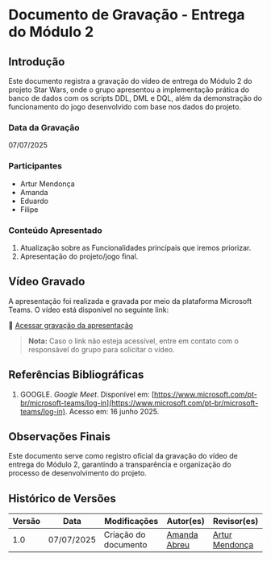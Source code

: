 # Documento de Gravação - Entrega do Módulo 2

## Introdução
Este documento registra a gravação do vídeo de entrega do Módulo 2 do projeto Star Wars, onde o grupo apresentou a implementação prática do banco de dados com os scripts DDL, DML e DQL, além da demonstração do funcionamento do jogo desenvolvido com base nos dados do projeto.

### Data da Gravação
07/07/2025

### Participantes
- Artur Mendonça 
- Amanda 
- Eduardo 
- Filipe

### Conteúdo Apresentado
1. Atualização sobre as Funcionalidades principais que iremos priorizar.
2. Apresentação do projeto/jogo final.

## Vídeo Gravado

A apresentação foi realizada e gravada por meio da plataforma Microsoft Teams. O vídeo está disponível no seguinte link:

🔗 [Acessar gravação da apresentação](https://youtu.be/dkgG7T2UWWs)

> **Nota:** Caso o link não esteja acessível, entre em contato com o responsável do grupo para solicitar o vídeo.

## Referências Bibliográficas
1. GOOGLE. *Google Meet*. Disponível em: [https://www.microsoft.com/pt-br/microsoft-teams/log-in](https://www.microsoft.com/pt-br/microsoft-teams/log-in). Acesso em: 16 junho 2025.

## Observações Finais
Este documento serve como registro oficial da gravação do vídeo de entrega do Módulo 2, garantindo a transparência e organização do processo de desenvolvimento do projeto.

## Histórico de Versões

| Versão | Data       | Modificações                                         | Autor(es)                                                                                      | Revisor(es)                                   |
|--------|------------|------------------------------------------------------|------------------------------------------------------------------------------------------------|-----------------------------------------------|
| 1.0    | 07/07/2025 | Criação do documento|[Amanda Abreu](https://github.com/Amandaaaaabreu) | [Artur Mendonça](https://github.com/ArtyMend07)|
